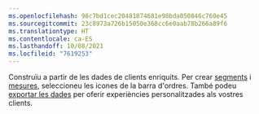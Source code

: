 ```yaml
---
ms.openlocfilehash: 98c7bd1cec20481874681e98bda050846c760e45
ms.sourcegitcommit: 23c8973a726b15050e368cc6e0aab78b266a89f6
ms.translationtype: HT
ms.contentlocale: ca-ES
ms.lasthandoff: 10/08/2021
ms.locfileid: "7619253"
---
```

Construïu a partir de les dades de clients enriquits. Per crear [segments](../audience-insights/segments.md) i [mesures](../audience-insights/measures.md), seleccioneu les icones de la barra d'ordres. També podeu [exportar les dades](../audience-insights/export-destinations.md) per oferir experiències personalitzades als vostres clients.